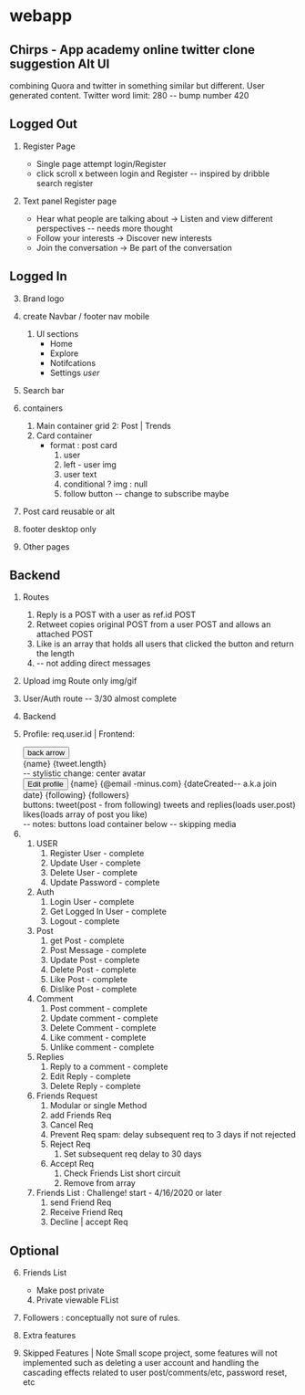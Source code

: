 # webapp
## Chirps - App academy online twitter clone suggestion Alt UI
combining Quora and twitter in something similar but different. User generated content. Twitter word limit: 280 -- bump number 420

## Logged Out

1. Register Page
    * Single page attempt login/Register
    * click scroll x between login and Register -- inspired by dribble search register

2. Text panel Register page
     * Hear what people are talking about -> Listen and view different perspectives -- needs more thought
    * Follow your interests -> Discover new interests
    * Join the conversation -> Be part of the conversation
   
  ## Logged In 

3. Brand logo

4. create Navbar / footer nav mobile
    1. Ul sections
        * Home
        * Explore
        * Notifcations
        * Settings _user_

5. Search bar

6. containers
    1. Main container grid 2: Post | Trends
    2. Card container
        * format : post card
            1. user
            2. left - user img
            3. user text
            4. conditional ? img : null
            5. follow button -- change to subscribe maybe

7. Post card reusable or alt

8. footer desktop only

9. Other pages 

## Backend
1. Routes
    1. Reply is a POST with a user as ref.id POST
    2. Retweet copies original POST from a user POST and allows an attached POST
    3. Like is an array that holds all users that clicked the button and return the length 
    4. -- not adding direct messages
2. Upload img Route only img/gif
3. User/Auth route -- 3/30 almost complete


11. Backend
1. Profile: req.user.id | Frontend:
    <container>
    <div> 
    <button>back arrow</div> 
    {name} {tweet.length}
    </div>

    <div className='grid-container'>
    <div {position: relative}> 
    <Avatar jsx> -- stylistic change: center avatar
    </div>     
    </div>

    <div>
    <button> Edit profile </button>
    {name} {@email -minus.com} {dateCreated-- a.k.a join date} {following} {followers} 

    </div>
    <div>buttons: tweet(post - from following) tweets and replies(loads user.post) likes(loads array of post you like) </div>
    -- notes: buttons load container below -- skipping media
    </container>
2. 
    1. USER
        1. Register User        - complete
        2. Update User          - complete
        3. Delete User          - complete
        4. Update Password      - complete
    2. Auth
        1. Login User           - complete
        2. Get Logged In User   - complete
        3. Logout               - complete
    3. Post
        1. get Post             - complete
        2. Post Message         - complete
        3. Update Post          - complete
        4. Delete Post          - complete
        5. Like Post            - complete
        6. Dislike Post         - complete
    4. Comment
        1. Post comment         - complete
        2. Update comment       - complete
        3. Delete Comment       - complete
        4. Like comment         - complete
        5. Unlike comment       - complete
    5. Replies
        1. Reply to a comment   - complete
        2. Edit Reply           - complete
        3. Delete Reply         - complete
    6. Friends Request
        1. Modular or single Method
        2. add Friends Req
        3. Cancel Req
          1. Prevent Req spam:
             delay subsequent req 
             to 3 days if not rejected
        3. Reject Req
            1. Set subsequent req 
               delay to 30 days
        4. Accept Req
            1. Check Friends List short circuit
            2. Remove from array
    7. Friends List : Challenge! start - 4/16/2020 or later
        1. send Friend Req
        2. Receive Friend Req
        3. Decline | accept Req  

## Optional
6. Friends List
    * Make post private
    4. Private viewable FList
7. Followers : conceptually not sure of rules.


12. Extra features

13. Skipped Features | Note
Small scope project, some features will not implemented such as deleting a user account and handling the cascading effects related to user post/comments/etc, password reset, etc

